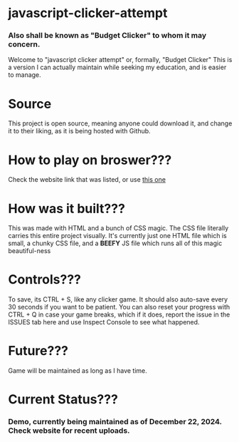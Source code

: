 # javascript-clicker-attempt
### Also shall be known as "Budget Clicker" to whom it may concern.

Welcome to "javascript clicker attempt" or, formally, "Budget Clicker"
This is a version I can actually maintain while seeking my education, and is easier to manage.

# Source
This project is open source, meaning anyone could download it, and change it to their liking, as it is being hosted with Github. 

# How to play on broswer???
Check the website link that was listed, or use [this one](https://s1887204.github.io/javascript-clicker-attempt/)

# How was it built???
This was made with HTML and a bunch of CSS magic. The CSS file literally carries this entire project visually.
It's currently just one HTML file which is small, a chunky CSS file, and a **BEEFY** JS file which runs all of this magic beautiful-ness

# Controls???
To save, its CTRL + S, like any clicker game. It should also auto-save every 30 seconds if you want to be patient.
You can also reset your progress with CTRL + Q in case your game breaks, which if it does, report the issue in the ISSUES tab here and use Inspect Console to see what happened.

# Future???
Game will be maintained as long as I have time.

# Current Status???
### Demo, currently being maintained as of December 22, 2024. Check website for recent uploads.
